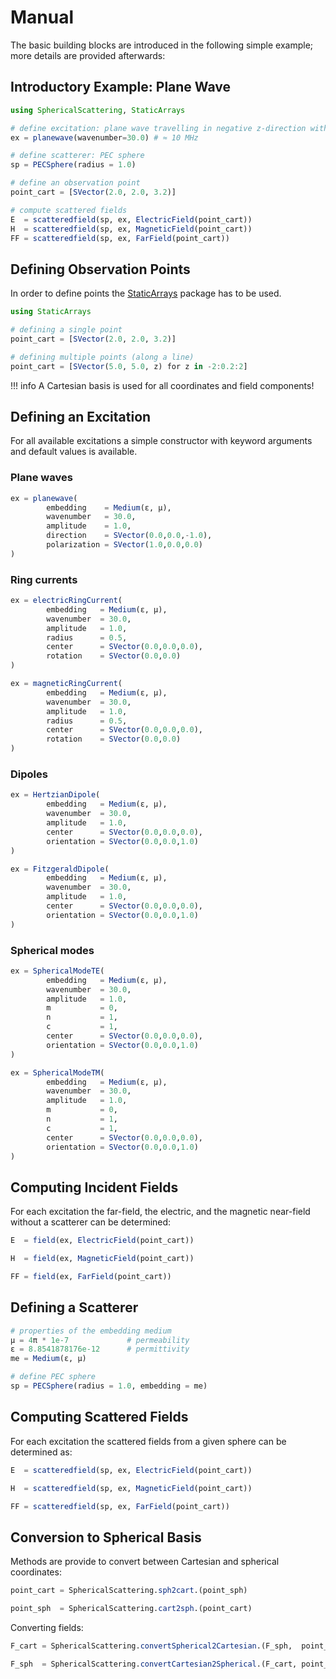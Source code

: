 
# Manual

The basic building blocks are introduced in the following simple example; more details are provided afterwards:

## Introductory Example: Plane Wave



```julia
using SphericalScattering, StaticArrays

# define excitation: plane wave travelling in negative z-direction with x-polarization
ex = planewave(wavenumber=30.0) # ≈ 10 MHz

# define scatterer: PEC sphere
sp = PECSphere(radius = 1.0)

# define an observation point
point_cart = [SVector(2.0, 2.0, 3.2)] 

# compute scattered fields
E  = scatteredfield(sp, ex, ElectricField(point_cart))
H  = scatteredfield(sp, ex, MagneticField(point_cart))
FF = scatteredfield(sp, ex, FarField(point_cart))

```

## Defining Observation Points

In order to define points the [StaticArrays](https://github.com/JuliaArrays/StaticArrays.jl) package has to be used.
```julia
using StaticArrays

# defining a single point
point_cart = [SVector(2.0, 2.0, 3.2)] 

# defining multiple points (along a line)
point_cart = [SVector(5.0, 5.0, z) for z in -2:0.2:2]
```

!!! info
    A Cartesian basis is used for all coordinates and field components!


## Defining an Excitation

For all available excitations a simple constructor with keyword arguments and default values is available.

### Plane waves

```julia
ex = planewave(
        embedding    = Medium(ε, μ),
        wavenumber   = 30.0,
        amplitude    = 1.0,
        direction    = SVector(0.0,0.0,-1.0),
        polarization = SVector(1.0,0.0,0.0)
)
```

### Ring currents
```julia
ex = electricRingCurrent(
        embedding   = Medium(ε, μ),
        wavenumber  = 30.0,
        amplitude   = 1.0,
        radius      = 0.5,
        center      = SVector(0.0,0.0,0.0),
        rotation    = SVector(0.0,0.0)
)

ex = magneticRingCurrent(
        embedding   = Medium(ε, μ),
        wavenumber  = 30.0,
        amplitude   = 1.0,
        radius      = 0.5,
        center      = SVector(0.0,0.0,0.0),
        rotation    = SVector(0.0,0.0)
)
```

### Dipoles
```julia
ex = HertzianDipole(
        embedding   = Medium(ε, μ),
        wavenumber  = 30.0,
        amplitude   = 1.0,
        center      = SVector(0.0,0.0,0.0),
        orientation = SVector(0.0,0.0,1.0)
)

ex = FitzgeraldDipole(
        embedding   = Medium(ε, μ),
        wavenumber  = 30.0,
        amplitude   = 1.0,
        center      = SVector(0.0,0.0,0.0),
        orientation = SVector(0.0,0.0,1.0)
)
```

### Spherical modes

```julia
ex = SphericalModeTE(
        embedding   = Medium(ε, μ),
        wavenumber  = 30.0,
        amplitude   = 1.0,
        m           = 0,
        n           = 1,
        c           = 1,
        center      = SVector(0.0,0.0,0.0),
        orientation = SVector(0.0,0.0,1.0)
)

ex = SphericalModeTM(
        embedding   = Medium(ε, μ),
        wavenumber  = 30.0,
        amplitude   = 1.0,
        m           = 0,
        n           = 1,
        c           = 1,
        center      = SVector(0.0,0.0,0.0),
        orientation = SVector(0.0,0.0,1.0)
)
```


## Computing Incident Fields

For each excitation the far-field, the electric, and the magnetic near-field without a scatterer can be determined: 
```julia
E  = field(ex, ElectricField(point_cart))

H  = field(ex, MagneticField(point_cart))

FF = field(ex, FarField(point_cart))
```


## Defining a Scatterer

```julia
# properties of the embedding medium
μ = 4π * 1e-7             # permeability
ε = 8.8541878176e-12      # permittivity
me = Medium(ε, μ)

# define PEC sphere
sp = PECSphere(radius = 1.0, embedding = me)
```

## Computing Scattered Fields

For each excitation the scattered fields from a given sphere can be determined as:

```julia
E  = scatteredfield(sp, ex, ElectricField(point_cart))

H  = scatteredfield(sp, ex, MagneticField(point_cart))

FF = scatteredfield(sp, ex, FarField(point_cart))
```


## Conversion to Spherical Basis

Methods are provide to convert between Cartesian and spherical coordinates:

```julia
point_cart = SphericalScattering.sph2cart.(point_sph)

point_sph  = SphericalScattering.cart2sph.(point_cart)
```

Converting fields:

```julia
F_cart = SphericalScattering.convertSpherical2Cartesian.(F_sph,  point_sph)

F_sph  = SphericalScattering.convertCartesian2Spherical.(F_cart, point_sph)
```